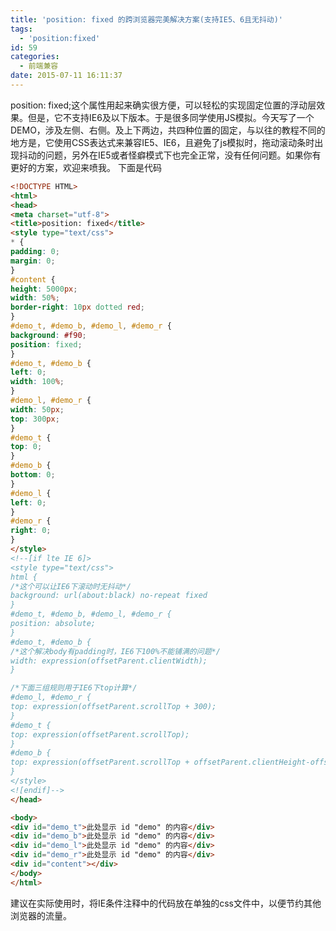 ```yaml
---
title: 'position: fixed 的跨浏览器完美解决方案(支持IE5、6且无抖动)'
tags:
  - 'position:fixed'
id: 59
categories:
  - 前端兼容
date: 2015-07-11 16:11:37
---
```


position: fixed;这个属性用起来确实很方便，可以轻松的实现固定位置的浮动层效果。但是，它不支持IE6及以下版本。于是很多同学使用JS模拟。今天写了一个DEMO，涉及左侧、右侧。及上下两边，共四种位置的固定，与以往的教程不同的地方是，它使用CSS表达式来兼容IE5、IE6，且避免了js模拟时，拖动滚动条时出现抖动的问题，另外在IE5或者怪癖模式下也完全正常，没有任何问题。如果你有更好的方案，欢迎来喷我。
下面是代码

```html
<!DOCTYPE HTML>
<html>
<head>
<meta charset="utf-8">
<title>position: fixed</title>
<style type="text/css">
* {
padding: 0;
margin: 0;
}
#content {
height: 5000px;
width: 50%;
border-right: 10px dotted red;
}
#demo_t, #demo_b, #demo_l, #demo_r {
background: #f90;
position: fixed;
}
#demo_t, #demo_b {
left: 0;
width: 100%;
}
#demo_l, #demo_r {
width: 50px;
top: 300px;
}
#demo_t {
top: 0;
}
#demo_b {
bottom: 0;
}
#demo_l {
left: 0;
}
#demo_r {
right: 0;
}
</style>
<!--[if lte IE 6]>
<style type="text/css">
html {
/*这个可以让IE6下滚动时无抖动*/
background: url(about:black) no-repeat fixed
}
#demo_t, #demo_b, #demo_l, #demo_r {
position: absolute;
}
#demo_t, #demo_b {
/*这个解决body有padding时，IE6下100%不能铺满的问题*/
width: expression(offsetParent.clientWidth);
}

/*下面三组规则用于IE6下top计算*/
#demo_l, #demo_r {
top: expression(offsetParent.scrollTop + 300);
}
#demo_t {
top: expression(offsetParent.scrollTop);
}
#demo_b {
top: expression(offsetParent.scrollTop + offsetParent.clientHeight-offsetHeight);
}
</style>
<![endif]-->
</head>

<body>
<div id="demo_t">此处显示 id "demo" 的内容</div>
<div id="demo_b">此处显示 id "demo" 的内容</div>
<div id="demo_l">此处显示 id "demo" 的内容</div>
<div id="demo_r">此处显示 id "demo" 的内容</div>
<div id="content"></div>
</body>
</html>
```

建议在实际使用时，将IE条件注释中的代码放在单独的css文件中，以便节约其他浏览器的流量。

